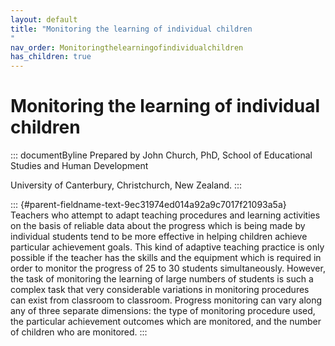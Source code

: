 ```yaml
---
layout: default
title: "Monitoring the learning of individual children 
"
nav_order: Monitoringthelearningofindividualchildren
has_children: true
---
```

# Monitoring the learning of individual children 


::: documentByline
Prepared by John Church, PhD, School of Educational Studies and Human
Development

University of Canterbury, Christchurch, New Zealand.
:::

::: {#parent-fieldname-text-9ec31974ed014a92a9c7017f21093a5a}
Teachers who attempt to adapt teaching procedures and learning
activities on the basis of reliable data about the progress which is
being made by individual students tend to be more effective in helping
children achieve particular achievement goals. This kind of adaptive
teaching practice is only possible if the teacher has the skills and the
equipment which is required in order to monitor the progress of 25 to 30
students simultaneously. However, the task of monitoring the learning of
large numbers of students is such a complex task that very considerable
variations in monitoring procedures can exist from classroom to
classroom. Progress monitoring can vary along any of three separate
dimensions: the type of monitoring procedure used, the particular
achievement outcomes which are monitored, and the number of children who
are monitored.
:::
